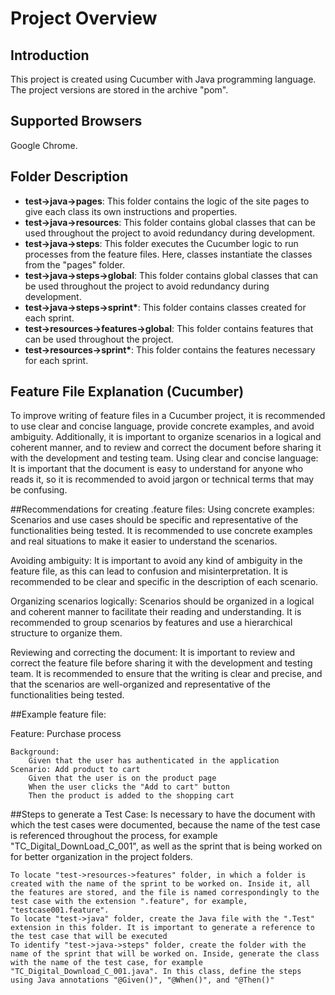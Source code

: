 # Project Overview

## Introduction
This project is created using Cucumber with Java programming language. The project versions are stored in the archive "pom".

## Supported Browsers
Google Chrome.

## Folder Description
- **test->java->pages**: This folder contains the logic of the site pages to give each class its own instructions and properties.
- **test->java->resources**: This folder contains global classes that can be used throughout the project to avoid redundancy during development.
- **test->java->steps**: This folder executes the Cucumber logic to run processes from the feature files. Here, classes instantiate the classes from the "pages" folder.
- **test->java->steps->global**: This folder contains global classes that can be used throughout the project to avoid redundancy during development.
- **test->java->steps->sprint\***: This folder contains classes created for each sprint.
- **test->resources->features->global**: This folder contains features that can be used throughout the project.
- **test->resources->sprint\***: This folder contains the features necessary for each sprint.

## Feature File Explanation (Cucumber)
To improve writing of feature files in a Cucumber project, it is recommended to use clear and concise language, provide concrete examples, and avoid ambiguity. Additionally, it is important to organize scenarios in a logical and coherent manner, and to review and correct the document before sharing it with the development and testing team.
Using clear and concise language: It is important that the document is easy to understand for anyone who reads it, so it is recommended to avoid jargon or technical terms that may be confusing.

##Recommendations for creating .feature files:
Using concrete examples: Scenarios and use cases should be specific and representative of the functionalities being tested. It is recommended to use concrete examples and real situations to make it easier to understand the scenarios.

Avoiding ambiguity: It is important to avoid any kind of ambiguity in the feature file, as this can lead to confusion and misinterpretation. It is recommended to be clear and specific in the description of each scenario.

Organizing scenarios logically: Scenarios should be organized in a logical and coherent manner to facilitate their reading and understanding. It is recommended to group scenarios by features and use a hierarchical structure to organize them.

Reviewing and correcting the document: It is important to review and correct the feature file before sharing it with the development and testing team. It is recommended to ensure that the writing is clear and precise, and that the scenarios are well-organized and representative of the functionalities being tested.

##Example feature file:

Feature: Purchase process

	Background:
		Given that the user has authenticated in the application
	Scenario: Add product to cart
		Given that the user is on the product page
		When the user clicks the "Add to cart" button
		Then the product is added to the shopping cart

##Steps to generate a Test Case:
Is necessary to have the document with which the test cases were documented, because the name of the test case is referenced throughout the process, for example "TC_Digital_DownLoad_C_001", as well as the sprint that is being worked on for better organization in the project folders.

	To locate "test->resources->features" folder, in which a folder is created with the name of the sprint to be worked on. Inside it, all the features are stored, and the file is named correspondingly to the test case with the extension ".feature", for example, "testcase001.feature".
	To locate "test->java" folder, create the Java file with the ".Test" extension in this folder. It is important to generate a reference to the test case that will be executed
	To identify "test->java->steps" folder, create the folder with the name of the sprint that will be worked on. Inside, generate the class with the name of the test case, for example "TC_Digital_Download_C_001.java". In this class, define the steps using Java annotations "@Given()", "@When()", and "@Then()"
